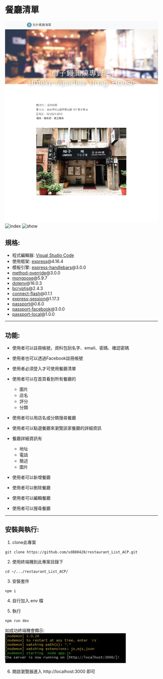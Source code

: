 # 餐廳清單
![login](./public/img/detailPage.jpg)
![index](https://github.com/sd880428/restaurant_List_ACP/blob/master/public/img/indexPreview.jpg)
![show](https://raw.githubusercontent.com/sd880428/restaurant_List_ACP/master/public/img/Screenshot_3.jpg)
## 規格:
+ 程式編輯器: [Visual Studio Code](https://visualstudio.microsoft.com/zh-hant/ "Visual Studio Code") 
+ 使用框架: [express](https://www.npmjs.com/package/express)@4.16.4
+ 模板引擎: [express-handlebars](https://www.npmjs.com/package/express-handlebars)@3.0.0
+ [method-override](https://www.npmjs.com/package/method-override)@3.0.0
+ [mongoose](https://www.npmjs.com/package/mongoose)@5.9.7
+ [dotenv](https://www.npmjs.com/package/dotenv)@16.0.3
+ [bcryptjs](https://www.npmjs.com/package/bcryptjs)@2.4.3
+ [connect-flash](https://www.npmjs.com/package/connect-flash)@0.1.1
+ [express-session](https://www.npmjs.com/package/express-session)@1.17.3
+ [passport](https://www.npmjs.com/package/passport)@0.6.0
+ [passport-facebook](https://www.npmjs.com/package/passport-facebook)@3.0.0
+ [passport-local](https://www.npmjs.com/package/passport-local)@1.0.0
---
## 功能:
+ 使用者可以註冊帳號，資料包刮名字、email、密碼、確認密碼
+ 使用者也可以透過Facebook註冊帳號
+ 使用者必須登入才可使用餐廳清單
+ 使用者可以在首頁看到所有餐廳的
  - 圖片
  - 店名
  - 評分
  - 分類

+ 使用者可以用店名或分類搜尋餐廳
+ 使用者可以點選餐廳來瀏覽該家餐廳的詳細資訊
+ 餐廳詳細資訊有
  - 地址
  - 電話
  - 簡述
  - 圖片  
+ 使用者可以新增餐廳
+ 使用者可以刪除餐廳
+ 使用者可以編輯餐廳
+ 使用者可以搜尋餐廳
---
## 安裝與執行:
1. clone此專案
```
git clone https://github.com/sd880428/restaurant_List_ACP.git
```

2. 使用終端機到此專案目錄下
```
cd ~/.../restaurant_List_ACP/
```
3. 安裝套件
```
npm i
```
4. 自行加入.env 檔

5. 執行
```
npm run dev
```
如成功終端機會顯示:
![serverStarted](./public/img/startSuccess.jpg)

6. 開啟瀏覽器進入 http://localhost:3000 即可

